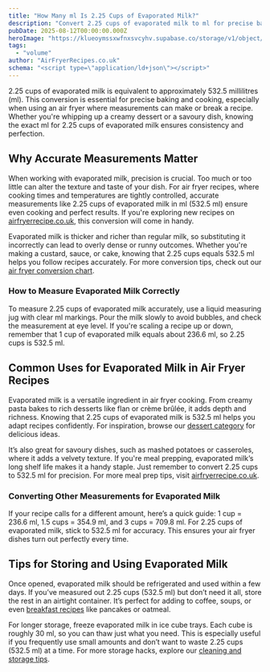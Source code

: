 ```yaml
---
title: "How Many ml Is 2.25 Cups of Evaporated Milk?"
description: "Convert 2.25 cups of evaporated milk to ml for precise baking and cooking. Get the exact measurement for perfect recipes every time."
pubDate: 2025-08-12T00:00:00.000Z
heroImage: "https://klueoymssxwfnxsvcyhv.supabase.co/storage/v1/object/public/md/how-many-ml-is-2-25-cups-of-evaporated-milk-01236b37.webp"
tags:
  - "volume"
author: "AirFryerRecipes.co.uk"
schema: "<script type=\"application/ld+json\"></script>"
---
```


<p>2.25 cups of evaporated milk is equivalent to approximately 532.5 millilitres (ml). This conversion is essential for precise baking and cooking, especially when using an air fryer where measurements can make or break a recipe. Whether you're whipping up a creamy dessert or a savoury dish, knowing the exact ml for 2.25 cups of evaporated milk ensures consistency and perfection.</p>

<h2>Why Accurate Measurements Matter</h2>  
<p>When working with evaporated milk, precision is crucial. Too much or too little can alter the texture and taste of your dish. For air fryer recipes, where cooking times and temperatures are tightly controlled, accurate measurements like 2.25 cups of evaporated milk in ml (532.5 ml) ensure even cooking and perfect results. If you're exploring new recipes on <a href=https://www.airfryerrecipe.co.uk/recipes>airfryerrecipe.co.uk</a>, this conversion will come in handy.</p>  

<p>Evaporated milk is thicker and richer than regular milk, so substituting it incorrectly can lead to overly dense or runny outcomes. Whether you're making a custard, sauce, or cake, knowing that 2.25 cups equals 532.5 ml helps you follow recipes accurately. For more conversion tips, check out our <a href=https://www.airfryerrecipe.co.uk/air-fryer-conversion-chart>air fryer conversion chart</a>.</p>  

<h3>How to Measure Evaporated Milk Correctly</h3>  
<p>To measure 2.25 cups of evaporated milk accurately, use a liquid measuring jug with clear ml markings. Pour the milk slowly to avoid bubbles, and check the measurement at eye level. If you're scaling a recipe up or down, remember that 1 cup of evaporated milk equals about 236.6 ml, so 2.25 cups is 532.5 ml.</p>  

<h2>Common Uses for Evaporated Milk in Air Fryer Recipes</h2>  
<p>Evaporated milk is a versatile ingredient in air fryer cooking. From creamy pasta bakes to rich desserts like flan or crème brûlée, it adds depth and richness. Knowing that 2.25 cups of evaporated milk is 532.5 ml helps you adapt recipes confidently. For inspiration, browse our <a href=https://www.airfryerrecipe.co.uk/recipe-category/dessert>dessert category</a> for delicious ideas.</p>  

<p>It’s also great for savoury dishes, such as mashed potatoes or casseroles, where it adds a velvety texture. If you're meal prepping, evaporated milk’s long shelf life makes it a handy staple. Just remember to convert 2.25 cups to 532.5 ml for precision. For more meal prep tips, visit <a href=https://www.airfryerrecipe.co.uk>airfryerrecipe.co.uk</a>.</p>  

<h3>Converting Other Measurements for Evaporated Milk</h3>  
<p>If your recipe calls for a different amount, here’s a quick guide: 1 cup = 236.6 ml, 1.5 cups = 354.9 ml, and 3 cups = 709.8 ml. For 2.25 cups of evaporated milk, stick to 532.5 ml for accuracy. This ensures your air fryer dishes turn out perfectly every time.</p>  

<h2>Tips for Storing and Using Evaporated Milk</h2>  
<p>Once opened, evaporated milk should be refrigerated and used within a few days. If you’ve measured out 2.25 cups (532.5 ml) but don’t need it all, store the rest in an airtight container. It’s perfect for adding to coffee, soups, or even <a href=https://www.airfryerrecipe.co.uk/recipe-category/breakfast>breakfast recipes</a> like pancakes or oatmeal.</p>  

<p>For longer storage, freeze evaporated milk in ice cube trays. Each cube is roughly 30 ml, so you can thaw just what you need. This is especially useful if you frequently use small amounts and don’t want to waste 2.25 cups (532.5 ml) at a time. For more storage hacks, explore our <a href=https://www.airfryerrecipe.co.uk/air-fryer-cleaner>cleaning and storage tips</a>.</p>